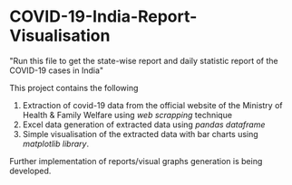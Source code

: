 # COVID-19-India-Report-Visualisation
"Run this file to get the state-wise report and daily statistic report of the COVID-19 cases in India"

This project contains the following
1. Extraction of covid-19 data from the official website of the Ministry of Health & Family Welfare using *web scrapping* technique
2. Excel data generation of extracted data using *pandas dataframe*
3. Simple visualisation of the extracted data with bar charts using *matplotlib library*.

Further implementation of reports/visual graphs generation is being developed.
